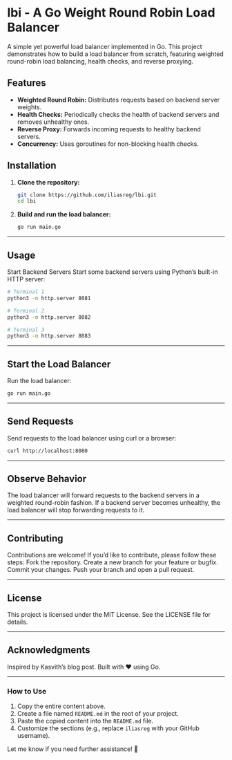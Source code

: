 # lbi - A Go Weight Round Robin Load Balancer

A simple yet powerful load balancer implemented in Go. This project demonstrates how to build a load balancer from scratch, featuring weighted round-robin load balancing, health checks, and reverse proxying.

## Features
- **Weighted Round Robin:** Distributes requests based on backend server weights.
- **Health Checks:** Periodically checks the health of backend servers and removes unhealthy ones.
- **Reverse Proxy:** Forwards incoming requests to healthy backend servers.
- **Concurrency:** Uses goroutines for non-blocking health checks.

## Installation

1. **Clone the repository:**
   ```bash
   git clone https://github.com/iliasreg/lbi.git
   cd lbi
   ```
   
2. **Build and run the load balancer:**

   ```bash
   go run main.go
   ```

---

## Usage
Start Backend Servers
Start some backend servers using Python’s built-in HTTP server:

  ```bash
  # Terminal 1
  python3 -m http.server 8081
  
  # Terminal 2
  python3 -m http.server 8082
  
  # Terminal 3
  python3 -m http.server 8083
  ```

---

## Start the Load Balancer
Run the load balancer:

  ```bash
  go run main.go
  ```

---

## Send Requests
Send requests to the load balancer using curl or a browser:

  ```bash
  curl http://localhost:8080
  ```

---

## Observe Behavior
The load balancer will forward requests to the backend servers in a weighted round-robin fashion.
If a backend server becomes unhealthy, the load balancer will stop forwarding requests to it.

---

## Contributing
Contributions are welcome! If you’d like to contribute, please follow these steps:
Fork the repository.
Create a new branch for your feature or bugfix.
Commit your changes.
Push your branch and open a pull request.

---

## License
This project is licensed under the MIT License. See the LICENSE file for details.

---

## Acknowledgments
Inspired by Kasvith’s blog post.
Built with ❤️ using Go.

---

### **How to Use**
1. Copy the entire content above.
2. Create a file named `README.md` in the root of your project.
3. Paste the copied content into the `README.md` file.
4. Customize the sections (e.g., replace `iliasreg` with your GitHub username).

Let me know if you need further assistance! 🚀
